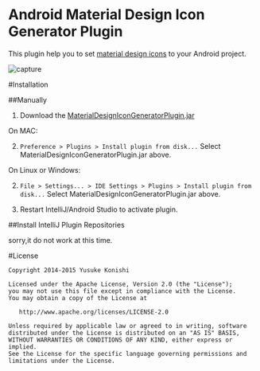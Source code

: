
Android Material Design Icon Generator Plugin
=============================================

This plugin help you to set [material design icons](https://github.com/google/material-design-icons) to your Android project.

![capture](https://github.com/cat9/android-material-design-icon-generator-plugin/blob/master/docs/capture.gif)

#Installation

##Manually

1. Download the [MaterialDesignIconGeneratorPlugin.jar](https://github.com/cat9/android-material-design-icon-generator-plugin/blob/master/MaterialDesignIconGeneratorPlugin.jar)

On MAC:

2. `Preference > Plugins > Install plugin from disk...` Select MaterialDesignIconGeneratorPlugin.jar above.
 
On Linux or Windows:

2. `File > Settings... > IDE Settings > Plugins > Install plugin from disk...` Select MaterialDesignIconGeneratorPlugin.jar above.

3. Restart IntelliJ/Android Studio to activate plugin.

##Install IntelliJ Plugin Repositories

sorry,it do not work at this time.

#License

```
Copyright 2014-2015 Yusuke Konishi

Licensed under the Apache License, Version 2.0 (the "License");
you may not use this file except in compliance with the License.
You may obtain a copy of the License at

   http://www.apache.org/licenses/LICENSE-2.0

Unless required by applicable law or agreed to in writing, software
distributed under the License is distributed on an "AS IS" BASIS,
WITHOUT WARRANTIES OR CONDITIONS OF ANY KIND, either express or implied.
See the License for the specific language governing permissions and
limitations under the License.
```
